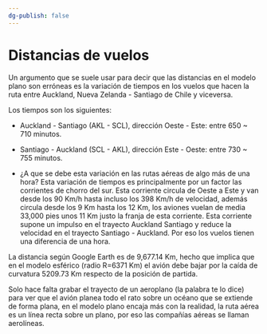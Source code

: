```yaml
---
dg-publish: false
---
```


# Distancias de vuelos

Un argumento que se suele usar para decir que las distancias en el modelo plano son erróneas es la variación de tiempos en los vuelos que hacen la ruta entre Auckland, Nueva Zelanda - Santiago de Chile y viceversa.

Los tiempos son los siguientes:
- Auckland - Santiago (AKL - SCL), dirección Oeste - Este: entre 650 ~ 710 minutos.
- Santiago - Auckland (SCL - AKL), dirección Este - Oeste: entre 730 ~ 755 minutos.

- ¿A que se debe esta variación en las rutas aéreas de algo más de una hora? 
Esta variación de tiempos es principalmente por un factor las corrientes de chorro del sur. Esta corriente circula de Oeste a Este y van desde los 90 Km/h hasta incluso los 398 Km/h de velocidad, además circula desde los 9 Km hasta los 12 Km, los aviones vuelan de media 33,000 pies unos 11 Km justo la franja de esta corriente. Esta corriente supone un impulso en el trayecto Auckland Santiago y reduce la velocidad en el trayecto Santiago - Auckland. Por eso los vuelos tienen una diferencia de una hora.

La distancia según Google Earth es de 9,677.14 Km, hecho que implica que en el modelo esférico (radio R=6371 Km) el avión debe bajar por la caída de curvatura 5209.73 Km respecto de la posición de partida.

Solo hace falta grabar el trayecto de un aeroplano (la palabra te lo dice) para ver que el avión planea todo el rato sobre un océano que se extiende de forma plana, en el modelo plano encaja más con la realidad, la ruta aérea es un línea recta sobre un plano, por eso las compañías aéreas se llaman aerolíneas.
